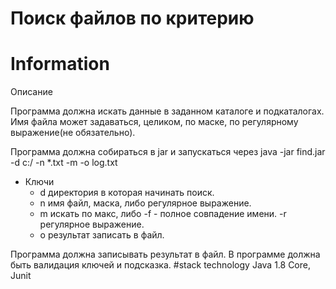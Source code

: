 # Поиск файлов по критерию

# Information
Описаниe

Программа должна искать данные в заданном каталоге и подкаталогах.
Имя файла может задаваться, целиком, по маске, по регулярному выражение(не обязательно).

Программа должна собираться в jar и запускаться через java -jar find.jar -d c:/ -n *.txt -m -o log.txt
 - Ключи 
   - d  директория в которая начинать поиск.
   - n  имя файл, маска, либо регулярное выражение.
   - m   искать по макс, либо -f - полное совпадение имени. -r регулярное выражение.
   - o  результат записать в файл.
   
 Программа должна записывать результат в файл.
 В программе должна быть валидация ключей и подсказка.
#stack technology
Java 1.8 Core, Junit

